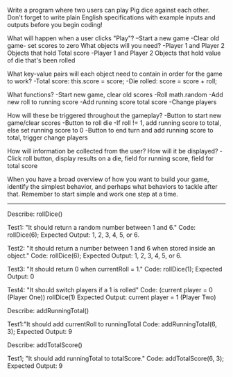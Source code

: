 Write a program where two users can play Pig dice against each other. Don't forget to write plain English specifications with example inputs and outputs before you begin coding!

What will happen when a user clicks "Play"?
  –Start a new game
  -Clear old game- set scores to zero
What objects will you need?
  -Player 1 and Player 2 Objects that hold Total score
  -Player 1 and Player 2 Objects that hold value of die that's been rolled

What key-value pairs will each object need to contain in order for the game to work?
  -Total score: this.score = score;
  -Die rolled: score = score + roll;

What functions?
  -Start new game, clear old scores
  -Roll math.random
  -Add new roll to running score
  -Add running score total score
  -Change players
  
How will these be triggered throughout the gameplay?
  -Button to start new game/clear scores
  -Button to roll die
  -If roll != 1, add running score to total, else set running score to 0
  -Button to end turn and add running score to total, trigger change players

How will information be collected from the user? How will it be displayed?
  -Click roll button, display results on a die, field for running score, field for total score

When you have a broad overview of how you want to build your game, identify the simplest behavior, and perhaps what behaviors to tackle after that. Remember to start simple and work one step at a time.

-----------------------------------------------------------------------------------------------------------------

Describe: rollDice()

Test1: "It should return a random number between 1 and 6."
Code: rollDice(6);
Expected Output: 1, 2, 3, 4, 5, or 6.

Test2: "It should return a number between 1 and 6 when stored inside an object."
Code: rollDice(6);
Expected Output: 1, 2, 3, 4, 5, or 6.

Test3: "It should return 0 when currentRoll = 1."
Code: rollDice(1);
Expected Output: 0

Test4: "It should switch players if a 1 is rolled"
Code: (current player = 0 (Player One)) 
      rollDice(1)
Expected Output: current player = 1 (Player Two)

Describe: addRunningTotal()

Test1:"It should add currentRoll to runningTotal
Code: addRunningTotal(6, 3);
Expected Output: 9

Describe: addTotalScore()

Test1; "It should add runningTotal to totalScore."
Code: addTotalScore(6, 3);
Expected Output: 9


